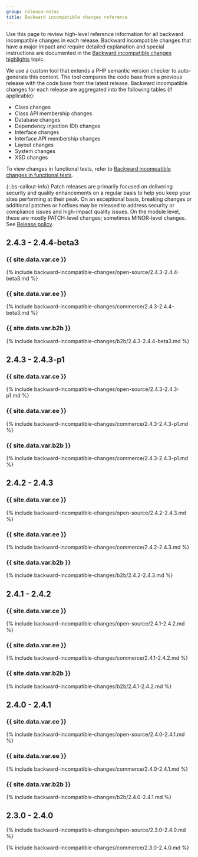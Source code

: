 ```yaml
---
group: release-notes
title: Backward incompatible changes reference
---
```


Use this page to review high-level reference information for all backward incompatible changes in each release. Backward incompatible changes that have a major impact and require detailed explanation and special instructions are documented in the [Backward incompatible changes highlights]({{page.baseurl}}/release-notes/backward-incompatible-changes/index.html) topic.

We use a custom tool that extends a PHP semantic version checker to auto-generate this content. The tool compares the code base from a previous release with the code base from the latest release. Backward incompatible changes for each release are aggregated into the following tables (if applicable):

-  Class changes
-  Class API membership changes
-  Database changes
-  Dependency injection (DI) changes
-  Interface changes
-  Interface API membership changes
-  Layout changes
-  System changes
-  XSD changes

To view changes in functional tests, refer to [Backward incompatible changes in functional tests]({{page.baseurl}}/reference/mftf/backward-incompatible-changes.html).

{:.bs-callout-info}
Patch releases are primarily focused on delivering security and quality enhancements on a regular basis to help you keep your sites performing at their peak. On an exceptional basis, breaking changes or additional patches or hotfixes may be released to address security or compliance issues and high-impact quality issues. On the module level, these are mostly PATCH-level changes; sometimes MINOR-level changes. See [Release policy]({{site.baseurl}}/release/policy/).

## 2.4.3 - 2.4.4-beta3

### {{ site.data.var.ce }}

{% include backward-incompatible-changes/open-source/2.4.3-2.4.4-beta3.md %}

### {{ site.data.var.ee }}

{% include backward-incompatible-changes/commerce/2.4.3-2.4.4-beta3.md %}

### {{ site.data.var.b2b }}

{% include backward-incompatible-changes/b2b/2.4.3-2.4.4-beta3.md %}

## 2.4.3 - 2.4.3-p1

### {{ site.data.var.ce }}

{% include backward-incompatible-changes/open-source/2.4.3-2.4.3-p1.md %}

### {{ site.data.var.ee }}

{% include backward-incompatible-changes/commerce/2.4.3-2.4.3-p1.md %}

### {{ site.data.var.b2b }}

{% include backward-incompatible-changes/commerce/2.4.3-2.4.3-p1.md %}

## 2.4.2 - 2.4.3

### {{ site.data.var.ce }}

{% include backward-incompatible-changes/open-source/2.4.2-2.4.3.md %}

### {{ site.data.var.ee }}

{% include backward-incompatible-changes/commerce/2.4.2-2.4.3.md %}

### {{ site.data.var.b2b }}

{% include backward-incompatible-changes/b2b/2.4.2-2.4.3.md %}

## 2.4.1 - 2.4.2

### {{ site.data.var.ce }}

{% include backward-incompatible-changes/open-source/2.4.1-2.4.2.md %}

### {{ site.data.var.ee }}

{% include backward-incompatible-changes/commerce/2.4.1-2.4.2.md %}

### {{ site.data.var.b2b }}

{% include backward-incompatible-changes/b2b/2.4.1-2.4.2.md %}

## 2.4.0 - 2.4.1

### {{ site.data.var.ce }}

{% include backward-incompatible-changes/open-source/2.4.0-2.4.1.md %}

### {{ site.data.var.ee }}

{% include backward-incompatible-changes/commerce/2.4.0-2.4.1.md %}

### {{ site.data.var.b2b }}

{% include backward-incompatible-changes/b2b/2.4.0-2.4.1.md %}

## 2.3.0 - 2.4.0

{% include backward-incompatible-changes/open-source/2.3.0-2.4.0.md %}

{% include backward-incompatible-changes/commerce/2.3.0-2.4.0.md %}

